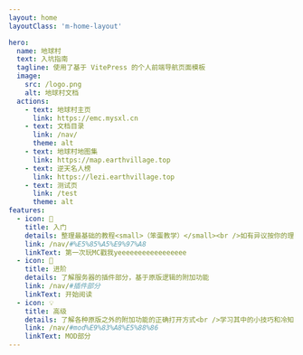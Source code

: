 ```yaml
---
layout: home
layoutClass: 'm-home-layout'

hero:
  name: 地球村
  text: 入坑指南
  tagline: 使用了基于 VitePress 的个人前端导航页面模板
  image:
    src: /logo.png
    alt: 地球村文档
  actions:
    - text: 地球村主页
      link: https://emc.mysxl.cn
    - text: 文档目录
      link: /nav/
      theme: alt
    - text: 地球村地图集
      link: https://map.earthvillage.top
    - text: 逆天名人榜
      link: https://lezi.earthvillage.top
    - text: 测试页
      link: /test
      theme: alt
features:
  - icon: 📘
    title: 入门
    details: 整理最基础的教程<small>（笨蛋教学）</small><br />如有异议按你的理解为主，不接受反驳
    link: /nav/#%E5%85%A5%E9%97%A8
    linkText: 第一次玩MC戳我yeeeeeeeeeeeeeeeee
  - icon: 📖
    title: 进阶
    details: 了解服务器的插件部分，基于原版逻辑的附加功能
    link: /nav/#插件部分
    linkText: 开始阅读
  - icon: 💡
    title: 高级
    details: 了解各种原版之外的附加功能的正确打开方式<br />学习其中的小技巧和冷知识
    link: /nav/#mod%E9%83%A8%E5%88%86
    linkText: MOD部分
---
```


<style>
/*爱的魔力转圈圈*/
.m-home-layout .image-src:hover {
  transform: translate(-50%, -50%) rotate(666turn);
  transition: transform 59s 1s cubic-bezier(0.3, 0, 0.8, 1);
}

.m-home-layout .details small {
  opacity: 0.8;
}

.m-home-layout .bottom-small {
  display: block;
  margin-top: 2em;
  text-align: right;
}
</style>
